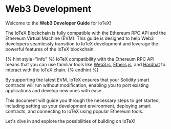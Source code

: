# Web3 Development

Welcome to the **Web3 Developer Guide** for IoTeX!

The IoTeX Blockchain is fully compatible with the Ethereum RPC API and the Ethereum Virtual Machine (EVM). This guide is designed to help Web3 developers seamlessly transition to IoTeX development and leverage the powerful features of the IoTeX blockchain.

{% hint style="info" %}
IoTeX compatibility with the Ethereum RPC API means that you can use familiar tools like [Web3.js](https://web3js.org/), [Ethers.js](https://ethers.org/), and [Hardhat](https://hardhat.com) to interact with the IoTeX chain.&#x20;
{% endhint %}

By supporting the latest EVM, IoTeX ensures that your Solidity smart contracts will run without modification, enabling you to port existing applications and develop new ones with ease.

This document will guide you through the necessary steps to get started, including setting up your development environment, deploying smart contracts, and connecting to IoTeX using popular Ethereum tools.&#x20;

Let's dive in and explore the possibilities of building on IoTeX!
